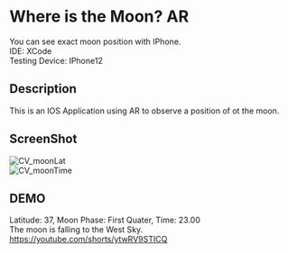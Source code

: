# Where is the Moon? AR
You can see exact moon position with IPhone.  
IDE: XCode   
Testing Device: IPhone12

## Description
This is an IOS Application using AR to observe a position of ot the moon.

## ScreenShot
![CV_moonLat](https://github.com/habaekk/moonAR/assets/74465964/904b78ff-ef07-4a45-8272-d8e40af79572)  
![CV_moonTime](https://github.com/habaekk/moonAR/assets/74465964/31180f60-ec00-4d95-97d1-b6cb0fa4a14f)  

## DEMO
Latitude: 37, Moon Phase: First Quater, Time: 23.00  
The moon is falling to the West Sky.  
https://youtube.com/shorts/ytwRV9STICQ 
